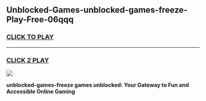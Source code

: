 
## Unblocked-Games-unblocked-games-freeze-Play-Free-06qqq
<h3>
<a href="https://premium76.site?title=unblocked-games-freeze&ref=23A">CLICK TO PLAY</a></h3>
<hr>

<h3>
<a href="https://premium76.site?title=unblocked-games-freeze&ref=23A">CLICK 2 PLAY</a>
  
</h3>

<a href="https://premium76.site?title=unblocked-games-freeze&ref=23A"><img src="https://clearcache.store/games.png"></a>


**unblocked-games-freeze games unblocked: Your Gateway to Fun and Accessible Online Gaming**
